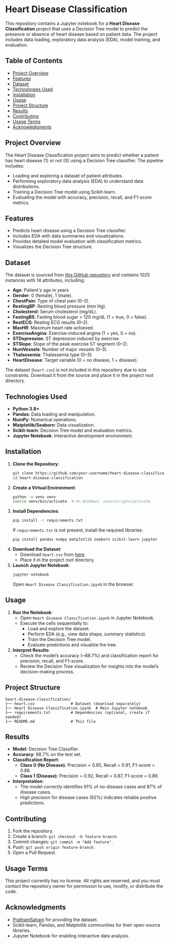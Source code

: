 # Heart Disease Classification

This repository contains a Jupyter notebook for a **Heart Disease Classification** project that uses a Decision Tree model to predict the presence or absence of heart disease based on patient data. The project includes data loading, exploratory data analysis (EDA), model training, and evaluation.

## Table of Contents
- [Project Overview](#project-overview)
- [Features](#features)
- [Dataset](#dataset)
- [Technologies Used](#technologies-used)
- [Installation](#installation)
- [Usage](#usage)
- [Project Structure](#project-structure)
- [Results](#resaults)
- [Contributing](#contributing)
- [Usage Terms](#usage-terms)
- [Acknowledgments](#acknowledgments)

## Project Overview
The Heart Disease Classification project aims to predict whether a patient has heart disease (1) or not (0) using a Decision Tree classifier. The pipeline includes:
- Loading and exploring a dataset of patient attributes.
- Performing exploratory data analysis (EDA) to understand data distributions.
- Training a Decision Tree model using Scikit-learn.
- Evaluating the model with accuracy, precision, recall, and F1-score metrics.

## Features
- Predicts heart disease using a Decision Tree classifier.
- Includes EDA with data summaries and visualizations.
- Provides detailed model evaluation with classification metrics.
- Visualizes the Decision Tree structure.

## Dataset
The dataset is sourced from [this GitHub repository](https://github.com/PrathamSahani/heart-diseasses-prediction/blob/main/Heart/heart.csv) and contains 1025 instances with 14 attributes, including:
- **Age**: Patient's age in years.
- **Gender**: 0 (female), 1 (male).
- **ChestPain**: Type of chest pain (0–3).
- **RestingBP**: Resting blood pressure (mm Hg).
- **Cholesterol**: Serum cholesterol (mg/dL).
- **FastingBS**: Fasting blood sugar > 120 mg/dL (1 = true, 0 = false).
- **RestECG**: Resting ECG results (0–2).
- **MaxHR**: Maximum heart rate achieved.
- **ExerciseAngina**: Exercise-induced angina (1 = yes, 0 = no).
- **STDepression**: ST depression induced by exercise.
- **STSlope**: Slope of the peak exercise ST segment (0–2).
- **NumVessels**: Number of major vessels (0–3).
- **Thalassemia**: Thalassemia type (0–3).
- **HeartDisease**: Target variable (0 = no disease, 1 = disease).

The dataset (`heart.csv`) is not included in this repository due to size constraints. Download it from the source and place it in the project root directory.

## Technologies Used
- **Python 3.8+**
- **Pandas**: Data loading and manipulation.
- **NumPy**: Numerical operations.
- **Matplotlib/Seaborn**: Data visualization.
- **Scikit-learn**: Decision Tree model and evaluation metrics.
- **Jupyter Notebook**: Interactive development environment.

## Installation
1. **Clone the Repository**:
   ```bash
   git clone https://github.com/your-username/heart-disease-classification.git
   cd heart-disease-classification
   ```
2. **Create a Virtual Environment**:
   ```bash
   python -m venv venv
   source venv/bin/activate  # On Windows: venv\Scripts\activate
   ```
3. **Install Dependencies**:
   ```bash
   pip install -r requirements.txt
   ```
   If `requirements.txt` is not present, install the required libraries:
   ```bash
   pip install pandas numpy matplotlib seaborn scikit-learn jupyter
   ```
4. **Download the Dataset**:
   - Download `heart.csv` from [here](https://github.com/PrathamSahani/heart-diseasses-prediction/blob/main/Heart/heart.csv).
   - Place it in the project root directory.
5. **Launch Jupyter Notebook**:
   ```bash
   jupyter notebook
   ```
   Open `Heart Disease Classification.ipynb` in the browser.

## Usage
1. **Run the Notebook**:
   - Open `Heart Disease Classification.ipynb` in Jupyter Notebook.
   - Execute the cells sequentially to:
     - Load and explore the dataset.
     - Perform EDA (e.g., view data shape, summary statistics).
     - Train the Decision Tree model.
     - Evaluate predictions and visualize the tree.
2. **Interpret Results**:
   - Check the model’s accuracy (~88.7%) and classification report for precision, recall, and F1-score.
   - Review the Decision Tree visualization for insights into the model’s decision-making process.

## Project Structure
```
heart-disease-classification/
├── heart.csv                # Dataset (download separately)
├── Heart Disease Classification.ipynb  # Main Jupyter notebook
├── requirements.txt         # Dependencies (optional, create if needed)
├── README.md                # This file
```

## Results
- **Model**: Decision Tree Classifier.
- **Accuracy**: 88.7% on the test set.
- **Classification Report**:
  - **Class 0 (No Disease)**: Precision = 0.85, Recall = 0.91, F1-score = 0.88.
  - **Class 1 (Disease)**: Precision = 0.92, Recall = 0.87, F1-score = 0.89.
- **Interpretation**:
  - The model correctly identifies 91% of no-disease cases and 87% of disease cases.
  - High precision for disease cases (92%) indicates reliable positive predictions.

## Contributing
1. Fork the repository.
2. Create a branch: `git checkout -b feature-branch`.
3. Commit changes: `git commit -m "Add feature"`.
4. Push: `git push origin feature-branch`.
5. Open a Pull Request.

## Usage Terms
This project currently has no license. All rights are reserved, and you must contact the repository owner for permission to use, modify, or distribute the code.

## Acknowledgments
- [PrathamSahani](https://github.com/PrathamSahani) for providing the dataset.
- Scikit-learn, Pandas, and Matplotlib communities for their open-source libraries.
- Jupyter Notebook for enabling interactive data analysis.
